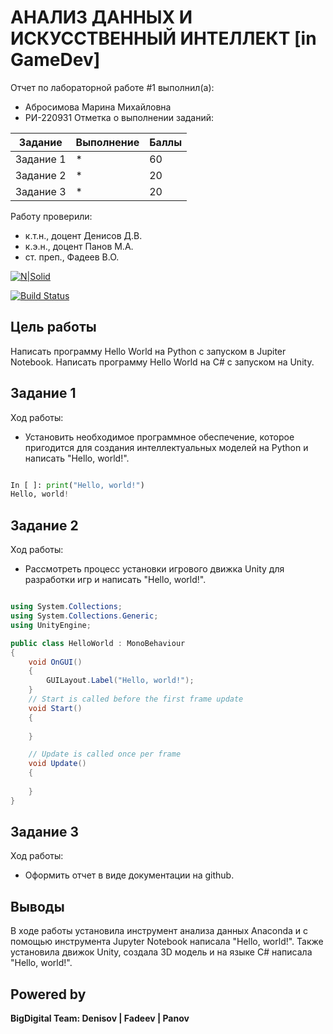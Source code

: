 # АНАЛИЗ ДАННЫХ И ИСКУССТВЕННЫЙ ИНТЕЛЛЕКТ [in GameDev]
Отчет по лабораторной работе #1 выполнил(а):
- Абросимова Марина Михайловна
- РИ-220931
Отметка о выполнении заданий:

| Задание | Выполнение | Баллы |
| ------ | ------ | ------ |
| Задание 1 | * | 60 |
| Задание 2 | * | 20 |
| Задание 3 | * | 20 |

Работу проверили:
- к.т.н., доцент Денисов Д.В.
- к.э.н., доцент Панов М.А.
- ст. преп., Фадеев В.О.

[![N|Solid](https://cldup.com/dTxpPi9lDf.thumb.png)](https://nodesource.com/products/nsolid)

[![Build Status](https://travis-ci.org/joemccann/dillinger.svg?branch=master)](https://travis-ci.org/joemccann/dillinger)

## Цель работы
Написать программу Hello World на Python с запуском в Jupiter Notebook. Написать программу Hello World на C# с запуском на Unity.

## Задание 1
Ход работы:
- Установить необходимое программное обеспечение, которое пригодится для создания интеллектуальных моделей на Python и написать "Hello, world!".

```py

In [ ]: print("Hello, world!")
Hello, world!

```

## Задание 2

Ход работы:
- Рассмотреть процесс установки игрового движка Unity для разработки игр и написать "Hello, world!".

```c#

using System.Collections;
using System.Collections.Generic;
using UnityEngine;

public class HelloWorld : MonoBehaviour
{
    void OnGUI()
    {
        GUILayout.Label("Hello, world!");
    }
    // Start is called before the first frame update
    void Start()
    {
        
    }

    // Update is called once per frame
    void Update()
    {
        
    }
}

```

## Задание 3

Ход работы:
- Оформить отчет в виде документации на github.


## Выводы

В ходе работы установила инструмент анализа данных Anaconda и с помощью инструмента Jupyter Notebook написала "Hello, world!". Также установила движок Unity, создала 3D модель и на языке C# написала "Hello, world!". 


## Powered by

**BigDigital Team: Denisov | Fadeev | Panov**
